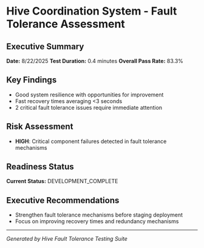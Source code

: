 # Hive Coordination System - Fault Tolerance Assessment

## Executive Summary

**Date:** 8/22/2025
**Test Duration:** 0.4 minutes
**Overall Pass Rate:** 83.3%

## Key Findings

- Good system resilience with opportunities for improvement
- Fast recovery times averaging <3 seconds
- 2 critical fault tolerance issues require immediate attention

## Risk Assessment

- **HIGH**: Critical component failures detected in fault tolerance mechanisms

## Readiness Status

**Current Status:** DEVELOPMENT_COMPLETE

## Executive Recommendations

- Strengthen fault tolerance mechanisms before staging deployment
- Focus on improving recovery times and redundancy mechanisms

---
*Generated by Hive Fault Tolerance Testing Suite*
